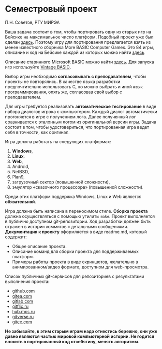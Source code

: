 # Семестровый проект

П.Н. Советов, РТУ МИРЭА

Ваша задача состоит в том, чтобы портировать одну из старых игр на Бейсике на максимальное число платформ. Подобный проект уже был сделан [здесь](https://github.com/coding-horror/basic-computer-games). Поэтому игру для портирования предлагается взять из менее известного сборника More BASIC Computer Games. Это 84 игры, описание и код на Бейсике каждой из которых можно найти [здесь](https://www.roug.org/retrocomputing/languages/basic/morebasicgames).

Описание старинного Microsoft BASIC можно найти [здесь](https://www.c64-wiki.com/wiki/BASIC).
Для запуска игр используйте [Vintage BASIC](http://www.vintage-basic.net/download.html).

Выбор игры необходимо **согласовывать с преподавателем**, чтобы проекты не повторялись. В качестве языка разработки предпочтительно использовать C, но можно выбрать и иной язык программирования, опять же, согласовав свой выбор с преподавателем.

Для игры требуется реализовать **автоматическое тестирование** в виде набора диалогов игрока с компьютером. Каждый диалог автоматически прогоняется в игре с получением лога. Далее полученный лог сравнивается с эталонным логом из оригинальной версии игры. Задача состоит в том, чтобы удостовериться, что портированная игра ведет себя в точности, как оригинал.

Игра должна работать на следующих платформах:

1. **Windows**,
1. **Linux**,
1. **Web**,
1. Android,
1. NetBSD,
1. Plan9,
1. загрузочный сектор (повышенной сложности),
1. эмулятор «сказочного процессора» (повышенной сложности).

Среди этих платформ поддержка Windows, Linux и Web является **обязательной**.

Игра должна быть написана в переносимом стиле. **Сборка проекта** должна осуществляться с помощью утилиты `make`. Проект выполняется в публично доступном git-репозитории. Ход разработки должен быть отражен в истории коммитов с детальными сообщениями. **Документация к проекту** оформляется в виде readme.md, который содержит:

* Общее описание проекта.
* Описание команд для сборки проекта для поддерживаемых платформ.
* Примеры работы проекта в виде скриншотов, желательно в анимированном/видео формате, доступном для web-просмотра.

Список публичных git-сервисов для репозиториев с результатами выполнения проекта:

* [github.com](https://github.com/)
* [gitea.com](https://about.gitea.com/)
* [gitlab.com](https://about.gitlab.com/)
* [gitflic.ru](https://gitflic.ru/)
* [hub.mos.ru](https://hub.mos.ru/)
* [gitverse.ru](https://gitverse.ru/home/)
* [gitee.com](https://gitee.com/)

**Не забывайте, к этим старым играм надо отнестись бережно, они уже давно являются частью мировой компьютерной истории. Не годится вносить в портированный код отсебятину, менять алгоритмы**.
